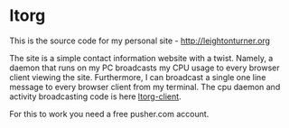 ltorg
=====

This is the source code for my personal site - http://leightonturner.org

The site is a simple contact information website with a twist. Namely, a
daemon that runs on my PC broadcasts my CPU usage to every browser client
viewing the site. Furthermore, I can broadcast a single one line message 
to every browser client from my terminal. The cpu daemon and activity
broadcasting code is here [ltorg-client](https://github.com/leighton/ltorg-client).

For this to work you need a free pusher.com account.
 

